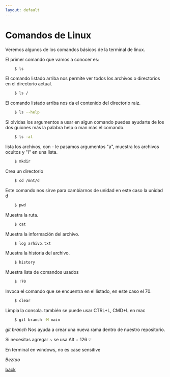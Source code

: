 ```yaml
---
layout: default
---
```


# Comandos de Linux

Veremos algunos de los comandos básicos de la terminal de linux.

El primer comando que vamos a conocer es:

```bash
    $ ls
```
El comando listado arriba nos permite ver todos los archivos o directorios en el directorio actual.

```bash
    $ ls /
```
El comando listado arriba nos da el contenido del directorio raiz.

```bash
    $ ls --help
```
Si olvidas los argumentos a usar en algun comando puedes ayudarte de los dos guiones más la palabra help o man más el comando.

```bash
    $ ls -al 
```
lista los archivos, con - le pasamos argumentos "a", muestra los archivos ocultos y "l" en una lista.

```bash
    $ mkdir 
```
Crea un directorio

```bash
    $ cd /mnt/d 
```
Este comando nos sirve para cambiarnos de unidad en este caso la unidad d

```bash
    $ pwd 
```
Muestra la ruta.

```bash
    $ cat 
```
Muestra la información del archivo.

```bash
    $ log arhivo.txt 
```
Muestra la historia del archivo.

```bash
    $ history
```
Muestra lista de comandos usados

```bash
    $ !70
```
Invoca el comando que se encuentra en el listado, en este caso el 70.

```bash
    $ clear
```
Limpia la consola. también se puede usar CTRL+L, CMD+L en mac

```bash
    $ git branch -M main
```

*git branch* Nos ayuda a crear una nueva rama dentro de nuestro repositorio. 


 Si necesitas agregar ~ se usa Alt + 126 :bulb:

En terminal en windows, no es case sensitive


_Beztao_

[back](./)